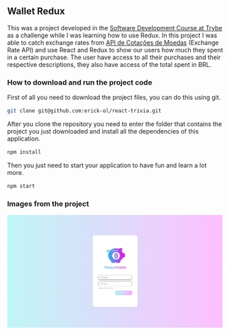 ## Wallet Redux

This was a project developed in the [Software Development Course at Trybe](https://www.betrybe.com/formacao-desenvolvimento-web) as a challenge while I was learning how to use Redux. In this project I was able to catch exchange rates from [API de Cotações de Moedas](https://docs.awesomeapi.com.br/api-de-moedas) (Exchange Rate API) and use React and Redux to show our users how much they spent in a certain purchase. The user have access to all their purchases and their respective descriptions, they also have access of the total spent in BRL.

### How to download and run the project code

First of all you need to download the project files, you can do this using git.

```bash
git clone git@github.com:erick-ol/react-trivia.git
```

After you clone the repository you need to enter the folder that contains the project you just downloaded and install all the dependencies of this application.

```bash
npm install
```

Then you just need to start your application to have fun and learn a lot more.

```bash
npm start
```


### Images from the project

<img src="./img/redux-wallet.jpeg" width="500">